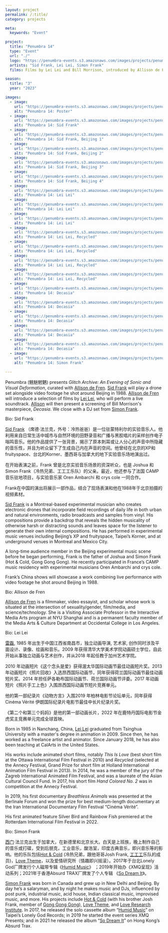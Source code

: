 ```yaml
---
layout: project
permalink: /:title/
category: projects

meta:
  keywords: "Event"

project:
  title: "Penumbra 14"
  type: "Event"
  url: "./"
  logo: "https://penumbra-events.s3.amazonaws.com/images/projects/penumbra-14/logo.jpg"
  artists: "Sid Frank, Lei Lei, Simon Frank"
  films: Films by Lei Lei and Bill Morrison, introduced by Allison de Fren

season:
  title: "3"
  year: "2023"

images:
  - image:
    url: "https://penumbra-events.s3.amazonaws.com/images/projects/penumbra-14/poster.jpg"
    alt: "Penumbra 14: Poster"
  - image:
    url: "https://penumbra-events.s3.amazonaws.com/images/projects/penumbra-14/sid-frank.jpg"
    alt: "Penumbra 14: Sid Frank"
  - image:
    url: "https://penumbra-events.s3.amazonaws.com/images/projects/penumbra-14/sid-frank-beijing-1.jpg"
    alt: "Penumbra 14: Sid Frank, Beijing 1"
  - image:
    url: "https://penumbra-events.s3.amazonaws.com/images/projects/penumbra-14/sid-frank-beijing-2.jpg"
    alt: "Penumbra 14: Sid Frank, Beijing 2"
  - image:
    url: "https://penumbra-events.s3.amazonaws.com/images/projects/penumbra-14/sid-frank-beijing-3.jpg"
    alt: "Penumbra 14: Sid Frank, Beijing 3"
  - image:
    url: "https://penumbra-events.s3.amazonaws.com/images/projects/penumbra-14/sid-frank-beijing-4.jpg"
    alt: "Penumbra 14: Sid Frank, Beijing 4"
  - image:
    url: "https://penumbra-events.s3.amazonaws.com/images/projects/penumbra-14/lei-lei-0.jpg"
    alt: "Penumbra 14: Lei Lei"
  - image:
    url: "https://penumbra-events.s3.amazonaws.com/images/projects/penumbra-14/lei-lei-2.jpg"
    alt: "Penumbra 14: Lei Lei"
  - image:
    url: "https://penumbra-events.s3.amazonaws.com/images/projects/penumbra-14/lei-lei-3.jpg"
    alt: "Penumbra 14: Lei Lei"
  - image:
    url: "https://penumbra-events.s3.amazonaws.com/images/projects/penumbra-14/recycled-1.png"
    alt: "Penumbra 14: Lei Lei, Recycled"
  - image:
    url: "https://penumbra-events.s3.amazonaws.com/images/projects/penumbra-14/recycled-2.png"
    alt: "Penumbra 14: Lei Lei, Recycled"
  - image:
    url: "https://penumbra-events.s3.amazonaws.com/images/projects/penumbra-14/recycled-3.png"
    alt: "Penumbra 14: Lei Lei, Recycled"
  - image:
    url: "https://penumbra-events.s3.amazonaws.com/images/projects/penumbra-14/recycled-4.png"
    alt: "Penumbra 14: Lei Lei, Recycled"
  - image:
    url: "https://penumbra-events.s3.amazonaws.com/images/projects/penumbra-14/decasia-1.png"
    alt: "Penumbra 14: Decasia"
  - image:
    url: "https://penumbra-events.s3.amazonaws.com/images/projects/penumbra-14/decasia-2.png"
    alt: "Penumbra 14: Decasia"
  - image:
    url: "https://penumbra-events.s3.amazonaws.com/images/projects/penumbra-14/decasia-3.png"
    alt: "Penumbra 14: Decasia"
  - image:
    url: "https://penumbra-events.s3.amazonaws.com/images/projects/penumbra-14/decasia-4.png"
    alt: "Penumbra 14: Decasia"
  - image:
    url: "https://penumbra-events.s3.amazonaws.com/images/projects/penumbra-14/decasia-5.png"
    alt: "Penumbra 14: Decasia"
  - image:
    url: "https://penumbra-events.s3.amazonaws.com/images/projects/penumbra-14/simon-frank.jpg"
    alt: "Penumbra 14: Simon Frank"

---
```

<p>Penumbra (魑魅魍魉) presents <em>Glitch Archive: An Evening of Sonic and Visual Deformation</em>, curated with <a href="https://www.oxy.edu/academics/faculty/allison-de-fren">Allison de Fren</a>. <a href="https://sidfrank.bandcamp.com">Sid Frank</a> will play a drone set alongside video footage he shot around Beijing in 1988. <a href="https://www.oxy.edu/academics/faculty/allison-de-fren">Allison de Fren</a> will introduce a selection of films by <a href="https://www.leilei-studio.com/">Lei Lei</a>, who will perform a live soundtrack. <a href="https://www.oxy.edu/academics/faculty/allison-de-fren">Allison</a> will then present a screening of Bill Morrison's masterpiece, <em>Decasia</em>. We close with a DJ set from <a href="https://www.instagram.com/sf_xmq/">Simon Frank</a>.</p>

<span class="h2">Bio: Sid Frank</span>

<p><a href="https://sidfrank.bandcamp.com">Sid Frank</a> （席德·法兰克，外号：冷热爸爸）是一位驻蒙特利尔的实验音乐人。他利用来自日常生活中城市与自然环境的田野录音和广播与黑胶唱片的采样创作电子嗡鸣音乐。他的作品提供了一张背景，揭示了原本刺耳或让人分心的声音中所隐藏的音乐性，并且为听众留下了生成自己内在声音的空间。他曾经在北京的XP和fruityspace、台北的Korner、墨西哥与加拿大的地下实验音乐场地演出过。</p>

<p>在开始表演之前，Frank 曾是北京实验音乐场景的资深听众，也是 Joshua 和 Simon Frank（冷热兄弟、工工工乐队）的父亲。最近，他还参与了法国 CAMP 音乐驻地项目，与实验音乐家 Oren Ambarchi 和 crys cole 一同合作。</p>

<p>Frank在中国的演出将展示一部作品，结合了现场表演和他在1988年于北京拍摄的视频素材。</p>

<p><a href="https://sidfrank.bandcamp.com">Sid Frank</a> is a Montreal-based experimental musician who creates electronic drones that
incorporate field recordings of daily life in both urban and natural environments, radio
broadcasts and samples from vinyl. His compositions provide a backdrop that reveals the
hidden musicality of otherwise harsh or distracting sounds and leaves space for the listener to generate their own internal compositions. He has performed in experimental music venues including Beijing’s XP and fruityspace, Taipei’s Korner, and at underground venues in Montreal and Mexico City.</p>

<p>A long-time audience member in the Beijing experimental music scene before he began performing, Frank is the father of Joshua and Simon Frank (Hot & Cold, Gong Gong Gong). He recently participated in France’s CAMP music residency with experimental musicians Oren Ambarchi and crys cole.</p> 

<p>Frank’s China shows will showcase a work combining live performance with video footage he shot around Beijing in 1988.</p>

<span class="h2">Bio: Allison de Fren</span>

<p><a href="https://www.oxy.edu/academics/faculty/allison-de-fren">Allison de Fren</a> is a filmmaker, video essayist, and scholar whose work is situated at the intersection of sexuality/gender, film/media, and science/technology. She is a Visiting Associate Professor in the Interactive Media Arts program at NYU Shanghai and is a permanent faculty member of the Media Arts & Culture Department at Occidental College in Los Angeles.</p>

<span class="h2">Bio: Lei Lei</span>

<p><a href="https://www.leilei-studio.com/">雷磊</a>, 1985 年出生于中国江西省南昌市，独立动画导演, 艺术家, 创作同时涉及平面设计、录像、绘画和音乐。2009 年获得清华大学美术学院动画硕士学位，自此开始从事独立动画与艺术创作，并从2018 年起任教于加州艺术学院。</p>

<p>2010 年动画短片《这个念头是爱》获得渥太华国际动画节最佳动画短片奖。2013 年动画短片《照片回收》入选昂西国际动画节，同年获得荷兰国际动画节最佳动画短片奖。2014 年担任萨各勒布国际动画节、荷兰国际动画节评委。2017 年动画短片《照片手工上色》入围昂西国际动画节短片竞赛单元。</p>

<p>他的第一部纪录片《动物方言》入围2019 年柏林电影节论坛单元，同年获得Cinéma Vérité 伊朗国际纪录片电影节最佳中长片纪录片奖。</p>

<p>《第二个和第三个妈妈》是他的第一部动画长片，2022 年在鹿特丹国际电影节金虎奖主竞赛单元完成全球首映。</p>

<p>Born in 1985 in Nanchang, China, <a href="https://www.leilei-studio.com/">Lei Lei</a> graduated from Tsinghua University with a master's degree in animation in 2009. Since then, he has worked as a freelance artist and animator. Since January 2018, he has also been teaching at CalArts in the United States.</p>

<p>His works include animated short films, notably <em>This Is Love</em> (best short film at the Ottawa International Film Festival in 2010) and <em>Recycled</em> (selected at the Annecy Festival, Grand Prize for short film at Holland International Animation Film Festival in 2013). In 2014, he was a member of the jury of the Zagreb International Animated Film Festival, and was a laureate of the Asian Cultural Council Fund. In 2017, his short film <em>Hand Colored No. 2</em> was in competition at the Annecy Festival.</p>

<p>In 2019, his first documentary <em>Breathless Animals</em> was presented at the Berlinale Forum and won the prize for best medium-length documentary at the Iran International Documentary Film Festival “Cinéma Vérité”.</p>

<p>His first animated feature Silver Bird and Rainbow Fish premiered at the Rotterdam International Film Festival in 2022.</p>

<span class="h2">Bio: Simon Frank</span>

<p><a href="https://www.instagram.com/sf_xmq/">西门</a>·法兰克出生于加拿大，在新德里和北京长大。白天是上班族，晚上制作自己的音乐或打碟，受到后朋克，工业音乐，酸浩室，印度古典音乐，即兴音乐等的影响。他的乐队包括<a href="https://hotcold.bandcamp.com/music">Hot & Cold</a> (冷热兄弟，跟他哥哥Josh Frank, <a href="https://gonggonggong.bandcamp.com/">工工工</a>乐队的成员)，<a href="https://lovetheme-alter.bandcamp.com/album/love-theme">Love Theme</a>，以及爱情研究所（情趣即兴摇滚）。2017年于台北Lonely God厂牌发行个人磁带专辑《<a href="https://lonelygodrecords.bandcamp.com/album/humid-music">Humid Music</a>》 ；2019年开始办《XMQ呈现》活动系列；2021年于香港Absurd TRAX厂牌发了个人专辑 《<a href="https://ampl.ink/DG26a">So Dream It</a>》。</p>

<p><a href="https://www.instagram.com/sf_xmq/">Simon Frank</a> was born in Canada and grew up in New Delhi and Beijing. By day he’s a salaryman, and by night he makes music and DJs, influenced by post punk, industrial music, acid house, Indian classical music, improvised music, and more. His projects include <a href="https://hotcold.bandcamp.com/music">Hot & Cold</a> (with his brother Josh Frank, member of <a href="https://gonggonggong.bandcamp.com/">Gong Gong Gong</a>), <a href="https://lovetheme-alter.bandcamp.com/album/love-theme">Love Theme</a>, and <a href="https://love-research-institute.bandcamp.com/">Love Research Institute</a>. In 2017, he released the solo cassette album “<a href="https://lonelygodrecords.bandcamp.com/album/humid-music">Humid Music</a>” on Taipei’s Lonely God Records; in 2019 he started the event series XMQ Presents; and in 2021 he released the album “<a href="https://ampl.ink/DG26a">So Dream It</a>” on Hong Kong’s Absurd Trax.</p>